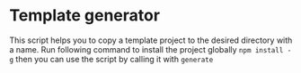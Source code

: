 # Template generator

This script helps you to copy a template project to the desired directory with a name.
Run following command to install the project globally `npm install -g` then you can use the script by calling it with `generate`
